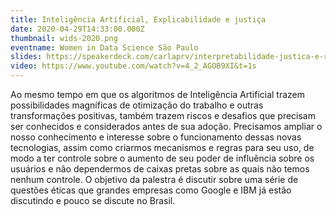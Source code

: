 ```yaml
---
title: Inteligência Artificial, Explicabilidade e justiça
date: 2020-04-29T14:33:00.000Z
thumbnail: wids-2020.png
eventname: Women in Data Science São Paulo
slides: https://speakerdeck.com/carlaprv/interpretabilidade-justica-e-representatividade
video: https://www.youtube.com/watch?v=4_2_AGOB9XI&t=1s
---
```

Ao mesmo tempo em que os algoritmos de Inteligência Artificial trazem possibilidades magníficas de otimização do trabalho e outras transformações positivas, também trazem riscos e desafios que precisam ser conhecidos e considerados antes de sua adoção. Precisamos ampliar o nosso conhecimento e interesse sobre o funcionamento dessas novas tecnologias, assim como criarmos mecanismos e regras para seu uso, de modo a ter controle sobre o aumento de seu poder de influência sobre os usuários e não dependermos de caixas pretas sobre as quais não temos nenhum controle. O objetivo da palestra é discutir sobre uma série de questões éticas que grandes empresas como Google e IBM já estão discutindo e pouco se discute no Brasil.